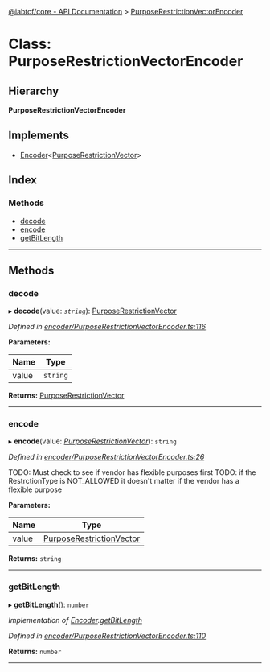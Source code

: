 [@iabtcf/core - API Documentation](../README.md) > [PurposeRestrictionVectorEncoder](../classes/purposerestrictionvectorencoder.md)

# Class: PurposeRestrictionVectorEncoder

## Hierarchy

**PurposeRestrictionVectorEncoder**

## Implements

* [Encoder](../interfaces/encoder.md)<[PurposeRestrictionVector](purposerestrictionvector.md)>

## Index

### Methods

* [decode](purposerestrictionvectorencoder.md#decode)
* [encode](purposerestrictionvectorencoder.md#encode)
* [getBitLength](purposerestrictionvectorencoder.md#getbitlength)

---

## Methods

<a id="decode"></a>

###  decode

▸ **decode**(value: *`string`*): [PurposeRestrictionVector](purposerestrictionvector.md)

*Defined in [encoder/PurposeRestrictionVectorEncoder.ts:116](https://github.com/chrispaterson/iabtcf-es/blob/42cb912/modules/core/src/encoder/PurposeRestrictionVectorEncoder.ts#L116)*

**Parameters:**

| Name | Type |
| ------ | ------ |
| value | `string` |

**Returns:** [PurposeRestrictionVector](purposerestrictionvector.md)

___
<a id="encode"></a>

###  encode

▸ **encode**(value: *[PurposeRestrictionVector](purposerestrictionvector.md)*): `string`

*Defined in [encoder/PurposeRestrictionVectorEncoder.ts:26](https://github.com/chrispaterson/iabtcf-es/blob/42cb912/modules/core/src/encoder/PurposeRestrictionVectorEncoder.ts#L26)*

TODO: Must check to see if vendor has flexible purposes first TODO: if the RestrctionType is NOT\_ALLOWED it doesn't matter if the vendor has a flexible purpose

**Parameters:**

| Name | Type |
| ------ | ------ |
| value | [PurposeRestrictionVector](purposerestrictionvector.md) |

**Returns:** `string`

___
<a id="getbitlength"></a>

###  getBitLength

▸ **getBitLength**(): `number`

*Implementation of [Encoder](../interfaces/encoder.md).[getBitLength](../interfaces/encoder.md#getbitlength)*

*Defined in [encoder/PurposeRestrictionVectorEncoder.ts:110](https://github.com/chrispaterson/iabtcf-es/blob/42cb912/modules/core/src/encoder/PurposeRestrictionVectorEncoder.ts#L110)*

**Returns:** `number`

___

